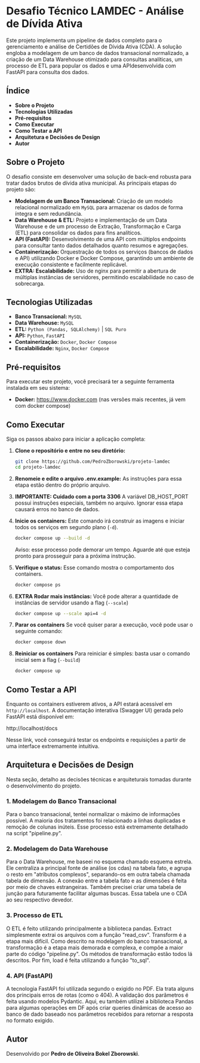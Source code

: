 # **Desafio Técnico LAMDEC - Análise de Dívida Ativa**

Este projeto implementa um pipeline de dados completo para o gerenciamento e análise de Certidões de Dívida Ativa (CDA). A solução engloba a modelagem de um banco de dados transacional normalizado, a criação de um Data Warehouse otimizado para consultas analíticas, um processo de ETL para popular os dados e uma APIdesenvolvida com FastAPI para consulta dos dados.

## **Índice**

  * **Sobre o Projeto**
  * **Tecnologias Utilizadas**
  * **Pré-requisitos**
  * **Como Executar**
  * **Como Testar a API**
  * **Arquitetura e Decisões de Design**
  * **Autor**

##  **Sobre o Projeto**

O desafio consiste em desenvolver uma solução de back-end robusta para tratar dados brutos de dívida ativa municipal. As principais etapas do projeto são:

  * **Modelagem de um Banco Transacional:** Criação de um modelo relacional normalizado em `MySQL` para armazenar os dados de forma íntegra e sem redundância.
  * **Data Warehouse & ETL:** Projeto e implementação de um Data Warehouse e de um processo de Extração, Transformação e Carga (ETL) para consolidar os dados para fins analíticos.
  * **API (FastAPI):** Desenvolvimento de uma API com múltiplos endpoints para consultar tanto dados detalhados quanto resumos e agregações.
  * **Containerização:** Orquestração de todos os serviços (bancos de dados e API) utilizando Docker e Docker Compose, garantindo um ambiente de execução consistente e facilmente replicável.
  * **EXTRA: Escalabilidade:** Uso de nginx para permitir a abertura de múltiplas instâncias de servidores, permitindo escalabilidade no caso de sobrecarga.

##  **Tecnologias Utilizadas**

  * **Banco Transacional:** `MySQL`
  * **Data Warehouse:** `MySQL`
  * **ETL:** `Python (Pandas, SQLAlchemy)` | `SQL Puro`
  * **API:** `Python`, `FastAPI`
  * **Containerização:** `Docker`, `Docker Compose`
  * **Escalabilidade:** `Nginx`, `Docker Compose`

##  **Pré-requisitos**

Para executar este projeto, você precisará ter a seguinte ferramenta instalada em seu sistema:

  * **Docker:** https://www.docker.com (nas versões mais recentes, já vem com docker compose)

##  **Como Executar**

Siga os passos abaixo para iniciar a aplicação completa:

1.  **Clone o repositório e entre no seu diretório:**

    ```bash
    git clone https://github.com/PedroZborowski/projeto-lamdec
    cd projeto-lamdec
    ```

2.  **Renomeie e edite o arquivo .env.example:**
    As instruções para essa etapa estão dentro do próprio arquivo.

3.  **IMPORTANTE: Cuidado com a porta 3306**
    A variável DB_HOST_PORT possui instruções especiais, também no arquivo. Ignorar essa etapa causará erros no banco de dados.

4.  **Inicie os containers:**
    Este comando irá construir as imagens e iniciar todos os serviços em segundo plano (`-d`).

    ```bash
    docker compose up --build -d
    ```
    Aviso: esse processo pode demorar um tempo. Aguarde até que esteja pronto para prosseguir para a próxima instrução.

5.  **Verifique o status:**
    Esse comando mostra o comportamento dos containers.

    ```bash
    docker compose ps
    ```

6.  **EXTRA Rodar mais instâncias:**
    Você pode alterar a quantidade de instâncias de servidor usando a flag (`--scale`)

    ```bash
    docker compose up --scale api=4 -d
    ```

7.  **Parar os containers**
    Se você quiser parar a execução, você pode usar o seguinte comando:

    ```bash
    docker compose down
    ```

8.  **Reiniciar os containers**
    Para reiniciar é simples: basta usar o comando inicial sem a flag (`--build`)

    ```bash
    docker compose up
    ```

##  **Como Testar a API**

Enquanto os containers estiverem ativos, a API estará acessível em `http://localhost`. A documentação interativa (Swagger UI) gerada pelo FastAPI está disponível em:

http://localhost/docs

Nesse link, você conseguirá testar os endpoints e requisições a partir de uma interface extremamente intuitiva.

##  **Arquitetura e Decisões de Design**

Nesta seção, detalho as decisões técnicas e arquiteturais tomadas durante o desenvolvimento do projeto.

### **1. Modelagem do Banco Transacional**

  Para o banco transacional, tentei normalizar o máximo de informações possível. A maioria dos tratamentos foi relacionado a linhas duplicadas e remoção de colunas inúteis. Esse processo está extremamente detalhado na script "pipeline.py".

### **2. Modelagem do Data Warehouse**

  Para o Data Warehouse, me baseei no esquema chamado esquema estrela. Ele centraliza a principal fonte de análise (os cdas) na tabela fato, e agrupa o resto em "atributos complexos", separando-os em outra tabela chamada tabela de dimensão. A conexão entre a tabela fato e as dimensões é feita por meio de chaves estrangeiras. Também precisei criar uma tabela de junção para futuramente facilitar algumas buscas. Essa tabela une o CDA ao seu respectivo devedor.

### **3. Processo de ETL**

  O ETL é feito utilizando principalmente a biblioteca pandas. Extract simplesmente extrai os arquivos com a função "read_csv". Transform é a etapa mais difícil. Como descrito na modelagem do banco transacional, a transformação é a etapa mais demorada e complexa, e compõe a maior parte do código "pipeline.py". Os métodos de transformação estão todos lá descritos. Por fim, load é feita utilizando a função "to_sql".

### **4. API (FastAPI)**

  A tecnologia FastAPI foi utilizada segundo o exigido no PDF. Ela trata alguns dos principais erros de rotas (como o 404). A validação dos parâmetros é feita usando modelos Pydantic. Aqui, eu também utilizei a biblioteca Pandas para algumas operações em DF após criar queries dinâmicas de acesso ao banco de dado baseado nos parâmetros recebidos para retornar a resposta no formato exigido.

##  **Autor**

Desenvolvido por **Pedro de Oliveira Bokel Zborowski**.
